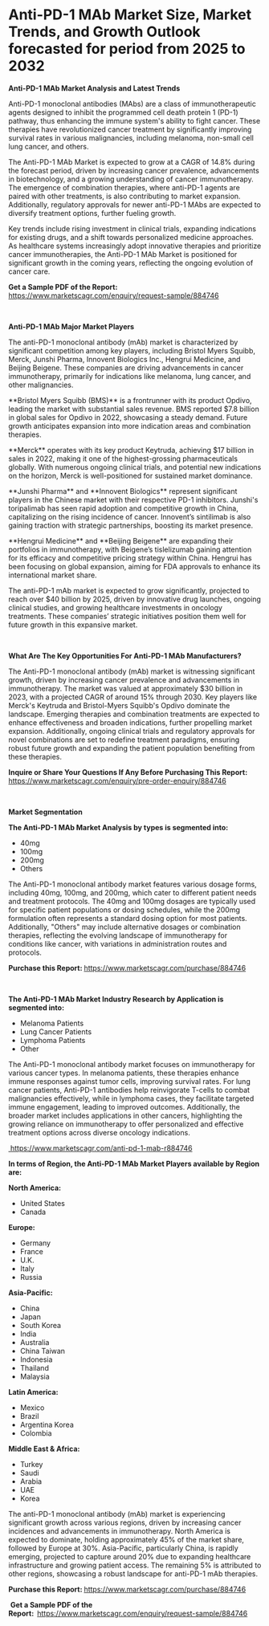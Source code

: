 <p><h1>Anti-PD-1 MAb Market Size, Market Trends, and Growth Outlook forecasted for period from 2025 to 2032</h1></p><p><strong>Anti-PD-1 MAb Market Analysis and Latest Trends</strong></p>
<p><p>Anti-PD-1 monoclonal antibodies (MAbs) are a class of immunotherapeutic agents designed to inhibit the programmed cell death protein 1 (PD-1) pathway, thus enhancing the immune system's ability to fight cancer. These therapies have revolutionized cancer treatment by significantly improving survival rates in various malignancies, including melanoma, non-small cell lung cancer, and others.</p><p>The Anti-PD-1 MAb Market is expected to grow at a CAGR of 14.8% during the forecast period, driven by increasing cancer prevalence, advancements in biotechnology, and a growing understanding of cancer immunotherapy. The emergence of combination therapies, where anti-PD-1 agents are paired with other treatments, is also contributing to market expansion. Additionally, regulatory approvals for newer anti-PD-1 MAbs are expected to diversify treatment options, further fueling growth.</p><p>Key trends include rising investment in clinical trials, expanding indications for existing drugs, and a shift towards personalized medicine approaches. As healthcare systems increasingly adopt innovative therapies and prioritize cancer immunotherapies, the Anti-PD-1 MAb Market is positioned for significant growth in the coming years, reflecting the ongoing evolution of cancer care.</p></p>
<p><strong>Get a Sample PDF of the Report:&nbsp;</strong> <a href="https://www.marketscagr.com/enquiry/request-sample/884746?utm_campaign=3283&utm_medium=2&utm_source=Github&utm_content=ia&utm_term=19042025&utm_id=anti-pd-1-mab">https://www.marketscagr.com/enquiry/request-sample/884746</a></p>
<p>&nbsp;</p>
<p><strong>Anti-PD-1 MAb Major Market Players</strong></p>
<p><p>The anti-PD-1 monoclonal antibody (mAb) market is characterized by significant competition among key players, including Bristol Myers Squibb, Merck, Junshi Pharma, Innovent Biologics Inc., Hengrui Medicine, and Beijing Beigene. These companies are driving advancements in cancer immunotherapy, primarily for indications like melanoma, lung cancer, and other malignancies.</p><p>**Bristol Myers Squibb (BMS)** is a frontrunner with its product Opdivo, leading the market with substantial sales revenue. BMS reported $7.8 billion in global sales for Opdivo in 2022, showcasing a steady demand. Future growth anticipates expansion into more indication areas and combination therapies.</p><p>**Merck** operates with its key product Keytruda, achieving $17 billion in sales in 2022, making it one of the highest-grossing pharmaceuticals globally. With numerous ongoing clinical trials, and potential new indications on the horizon, Merck is well-positioned for sustained market dominance.</p><p>**Junshi Pharma** and **Innovent Biologics** represent significant players in the Chinese market with their respective PD-1 inhibitors. Junshi's toripalimab has seen rapid adoption and competitive growth in China, capitalizing on the rising incidence of cancer. Innovent’s sintilimab is also gaining traction with strategic partnerships, boosting its market presence.</p><p>**Hengrui Medicine** and **Beijing Beigene** are expanding their portfolios in immunotherapy, with Beigene’s tislelizumab gaining attention for its efficacy and competitive pricing strategy within China. Hengrui has been focusing on global expansion, aiming for FDA approvals to enhance its international market share.</p><p>The anti-PD-1 mAb market is expected to grow significantly, projected to reach over $40 billion by 2025, driven by innovative drug launches, ongoing clinical studies, and growing healthcare investments in oncology treatments. These companies’ strategic initiatives position them well for future growth in this expansive market.</p></p>
<p>&nbsp;</p>
<p><strong>What Are The Key Opportunities For Anti-PD-1 MAb Manufacturers?</strong></p>
<p><p>The Anti-PD-1 monoclonal antibody (mAb) market is witnessing significant growth, driven by increasing cancer prevalence and advancements in immunotherapy. The market was valued at approximately $30 billion in 2023, with a projected CAGR of around 15% through 2030. Key players like Merck's Keytruda and Bristol-Myers Squibb's Opdivo dominate the landscape. Emerging therapies and combination treatments are expected to enhance effectiveness and broaden indications, further propelling market expansion. Additionally, ongoing clinical trials and regulatory approvals for novel combinations are set to redefine treatment paradigms, ensuring robust future growth and expanding the patient population benefiting from these therapies.</p></p>
<p><strong>Inquire or Share Your Questions If Any Before Purchasing This Report:</strong> <a href="https://www.marketscagr.com/enquiry/pre-order-enquiry/884746?utm_campaign=3283&utm_medium=2&utm_source=Github&utm_content=ia&utm_term=19042025&utm_id=anti-pd-1-mab">https://www.marketscagr.com/enquiry/pre-order-enquiry/884746</a></p>
<p>&nbsp;</p>
<p><strong>Market Segmentation</strong></p>
<p><strong>The Anti-PD-1 MAb Market Analysis by types is segmented into:</strong></p>
<p><ul><li>40mg</li><li>100mg</li><li>200mg</li><li>Others</li></ul></p>
<p><p>The Anti-PD-1 monoclonal antibody market features various dosage forms, including 40mg, 100mg, and 200mg, which cater to different patient needs and treatment protocols. The 40mg and 100mg dosages are typically used for specific patient populations or dosing schedules, while the 200mg formulation often represents a standard dosing option for most patients. Additionally, "Others" may include alternative dosages or combination therapies, reflecting the evolving landscape of immunotherapy for conditions like cancer, with variations in administration routes and protocols.</p></p>
<p><strong>Purchase this Report:&nbsp;</strong><a href="https://www.marketscagr.com/purchase/884746?utm_campaign=3283&utm_medium=2&utm_source=Github&utm_content=ia&utm_term=19042025&utm_id=anti-pd-1-mab">https://www.marketscagr.com/purchase/884746</a></p>
<p>&nbsp;</p>
<p><strong>The Anti-PD-1 MAb Market Industry Research by Application is segmented into:</strong></p>
<p><ul><li>Melanoma Patients</li><li>Lung Cancer Patients</li><li>Lymphoma Patients</li><li>Other</li></ul></p>
<p><p>The Anti-PD-1 monoclonal antibody market focuses on immunotherapy for various cancer types. In melanoma patients, these therapies enhance immune responses against tumor cells, improving survival rates. For lung cancer patients, Anti-PD-1 antibodies help reinvigorate T-cells to combat malignancies effectively, while in lymphoma cases, they facilitate targeted immune engagement, leading to improved outcomes. Additionally, the broader market includes applications in other cancers, highlighting the growing reliance on immunotherapy to offer personalized and effective treatment options across diverse oncology indications.</p></p>
<p><a href="https://www.marketscagr.com/anti-pd-1-mab-r884746?utm_campaign=3283&utm_medium=2&utm_source=Github&utm_content=ia&utm_term=19042025&utm_id=anti-pd-1-mab">&nbsp;https://www.marketscagr.com/anti-pd-1-mab-r884746</a></p>
<p><strong>In terms of Region, the Anti-PD-1 MAb Market Players available by Region are:</strong></p>
<p>
    <p> <strong> North America: </strong>
        <ul>
            <li>United States</li>
            <li>Canada</li>
        </ul>
        </p> 
    <p> <strong> Europe: </strong>
        <ul>
            <li>Germany</li>
            <li>France</li>
            <li>U.K.</li>
            <li>Italy</li>
            <li>Russia</li>
        </ul>
        </p> 
    <p> <strong> Asia-Pacific: </strong>
        <ul>
            <li>China</li>
            <li>Japan</li>
            <li>South Korea</li>
            <li>India</li>
            <li>Australia</li>
            <li>China Taiwan</li>
            <li>Indonesia</li>
            <li>Thailand</li>
            <li>Malaysia</li>
        </ul>
        </p> 
    <p> <strong> Latin America: </strong>
        <ul>
            <li>Mexico</li>
            <li>Brazil</li>
            <li>Argentina Korea</li>
            <li>Colombia</li>
        </ul>
        </p> 
    <p> <strong> Middle East & Africa: </strong>
        <ul>
            <li>Turkey</li>
            <li>Saudi</li>
            <li>Arabia</li>
            <li>UAE</li>
            <li>Korea</li>
        </ul>
    </p>
    </p>
<p><p>The anti-PD-1 monoclonal antibody (mAb) market is experiencing significant growth across various regions, driven by increasing cancer incidences and advancements in immunotherapy. North America is expected to dominate, holding approximately 45% of the market share, followed by Europe at 30%. Asia-Pacific, particularly China, is rapidly emerging, projected to capture around 20% due to expanding healthcare infrastructure and growing patient access. The remaining 5% is attributed to other regions, showcasing a robust landscape for anti-PD-1 mAb therapies.</p></p>
<p><strong>Purchase this Report: </strong><a href="https://www.marketscagr.com/purchase/884746?utm_campaign=3283&utm_medium=2&utm_source=Github&utm_content=ia&utm_term=19042025&utm_id=anti-pd-1-mab">https://www.marketscagr.com/purchase/884746</a></p>
<p>&nbsp;<strong>Get a Sample PDF of the Report:&nbsp;&nbsp;</strong><a href="https://www.marketscagr.com/enquiry/request-sample/884746?utm_campaign=3283&utm_medium=2&utm_source=Github&utm_content=ia&utm_term=19042025&utm_id=anti-pd-1-mab">https://www.marketscagr.com/enquiry/request-sample/884746</a></p>
<p><strong></strong></p>
<p><p></p><p></p><p></p></p>